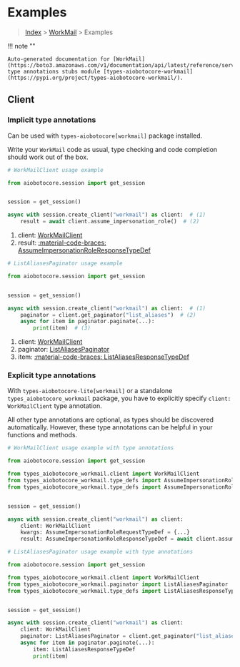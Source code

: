# Examples

> [Index](../README.md) > [WorkMail](./README.md) > Examples

!!! note ""

    Auto-generated documentation for [WorkMail](https://boto3.amazonaws.com/v1/documentation/api/latest/reference/services/workmail.html#workmail)
    type annotations stubs module [types-aiobotocore-workmail](https://pypi.org/project/types-aiobotocore-workmail/).

## Client

### Implicit type annotations

Can be used with `types-aiobotocore[workmail]` package installed.

Write your `WorkMail` code as usual,
type checking and code completion should work out of the box.



```python
# WorkMailClient usage example

from aiobotocore.session import get_session


session = get_session()

async with session.create_client("workmail") as client:  # (1)
    result = await client.assume_impersonation_role()  # (2)
```

1. client: [WorkMailClient](./client.md)
2. result: [:material-code-braces: AssumeImpersonationRoleResponseTypeDef](./type_defs.md#assumeimpersonationroleresponsetypedef) 



```python
# ListAliasesPaginator usage example

from aiobotocore.session import get_session


session = get_session()

async with session.create_client("workmail") as client:  # (1)
    paginator = client.get_paginator("list_aliases")  # (2)
    async for item in paginator.paginate(...):
        print(item)  # (3)
```

1. client: [WorkMailClient](./client.md)
2. paginator: [ListAliasesPaginator](./paginators.md#listaliasespaginator)
3. item: [:material-code-braces: ListAliasesResponseTypeDef](./type_defs.md#listaliasesresponsetypedef) 




### Explicit type annotations

With `types-aiobotocore-lite[workmail]`
or a standalone `types_aiobotocore_workmail` package, you have to explicitly specify
`client: WorkMailClient` type annotation.

All other type annotations are optional, as types should be discovered automatically.
However, these type annotations can be helpful in your functions and methods.


```python
# WorkMailClient usage example with type annotations

from aiobotocore.session import get_session

from types_aiobotocore_workmail.client import WorkMailClient
from types_aiobotocore_workmail.type_defs import AssumeImpersonationRoleResponseTypeDef
from types_aiobotocore_workmail.type_defs import AssumeImpersonationRoleRequestTypeDef


session = get_session()

async with session.create_client("workmail") as client:
    client: WorkMailClient
    kwargs: AssumeImpersonationRoleRequestTypeDef = {...}
    result: AssumeImpersonationRoleResponseTypeDef = await client.assume_impersonation_role(**kwargs)
```



```python
# ListAliasesPaginator usage example with type annotations

from aiobotocore.session import get_session

from types_aiobotocore_workmail.client import WorkMailClient
from types_aiobotocore_workmail.paginator import ListAliasesPaginator
from types_aiobotocore_workmail.type_defs import ListAliasesResponseTypeDef


session = get_session()

async with session.create_client("workmail") as client:
    client: WorkMailClient
    paginator: ListAliasesPaginator = client.get_paginator("list_aliases")
    async for item in paginator.paginate(...):
        item: ListAliasesResponseTypeDef
        print(item)
```



